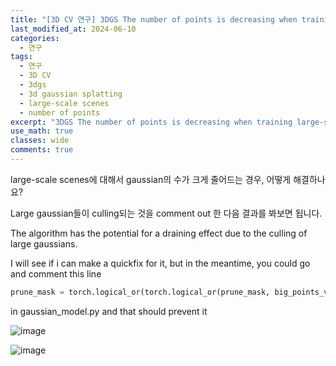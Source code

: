 ```yaml
---
title: "[3D CV 연구] 3DGS The number of points is decreasing when training large-scale scenes"
last_modified_at: 2024-06-10
categories:
  - 연구
tags:
  - 연구
  - 3D CV
  - 3dgs
  - 3d gaussian splatting
  - large-scale scenes
  - number of points
excerpt: "3DGS The number of points is decreasing when training large-scale scenes"
use_math: true
classes: wide
comments: true
---
```


large-scale scenes에 대해서 gaussian의 수가 크게 줄어드는 경우, 어떻게 해결하나요?

Large gaussian들이 culling되는 것을 comment out 한 다음 결과를 봐보면 됩니다.

The algorithm has the potential for a draining effect due to the culling of large gaussians. 

I will see if i can make a quickfix for it, but in the meantime, you could go and comment this line

```python
prune_mask = torch.logical_or(torch.logical_or(prune_mask, big_points_vs), big_points_ws)
```

in gaussian_model.py and that should prevent it

![image](https://github.com/sandokim/sandokim.github.io/assets/74639652/ac13660a-5905-452c-9835-d686e1febefe)

![image](https://github.com/sandokim/sandokim.github.io/assets/74639652/19d95720-4d75-4d60-a09f-9547882602e3)

